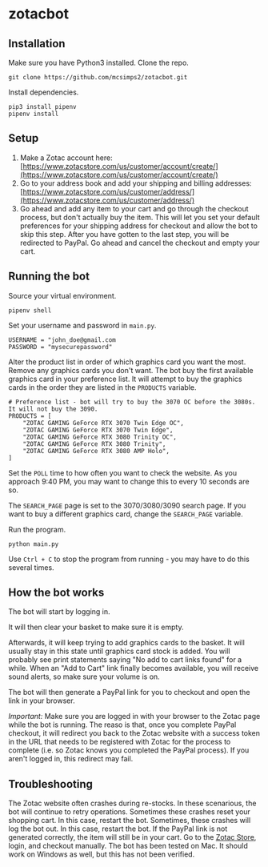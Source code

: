 # zotacbot
## Installation
Make sure you have Python3 installed.  Clone the repo.
```
git clone https://github.com/mcsimps2/zotacbot.git
```

Install dependencies.
```
pip3 install pipenv
pipenv install
```

## Setup
1. Make a Zotac account here: [https://www.zotacstore.com/us/customer/account/create/](https://www.zotacstore.com/us/customer/account/create/)
1. Go to your address book and add your shipping and billing addresses: [https://www.zotacstore.com/us/customer/address/](https://www.zotacstore.com/us/customer/address/)
1. Go ahead and add any item to your cart and go through the checkout process, but don't actually buy the item.  This will let you set your default preferences for your shipping address for checkout and allow the bot to skip this step.  After you have gotten to the last step, you will be redirected to PayPal.  Go ahead and cancel the checkout and empty your cart.

## Running the bot
Source your virtual environment.
```
pipenv shell
```

Set your username and password in `main.py`.
```
USERNAME = "john_doe@gmail.com
PASSWORD = "mysecurepassword"
```

Alter the product list in order of which graphics card you want the most.  Remove any graphics cards you don't want.  The bot buy the first available graphics card in your preference list.  It will attempt to buy the graphics cards in the order they are listed in the `PRODUCTS` variable.
```
# Preference list - bot will try to buy the 3070 OC before the 3080s.  It will not buy the 3090.
PRODUCTS = [
    "ZOTAC GAMING GeForce RTX 3070 Twin Edge OC",
    "ZOTAC GAMING GeForce RTX 3070 Twin Edge",
    "ZOTAC GAMING GeForce RTX 3080 Trinity OC",
    "ZOTAC GAMING GeForce RTX 3080 Trinity",
    "ZOTAC GAMING GeForce RTX 3080 AMP Holo",
]
```

Set the `POLL` time to how often you want to check the website.  As you approach 9:40 PM, you may want to change this to every 10 seconds are so.

The `SEARCH_PAGE` page is set to the 3070/3080/3090 search page.  If you want to buy a different graphics card, change the `SEARCH_PAGE` variable.

Run the program.
```
python main.py
```

Use `Ctrl + C` to stop the program from running - you may have to do this several times.


## How the bot works
The bot will start by logging in.

It will then clear your basket to make sure it is empty.

Afterwards, it will keep trying to add graphics cards to the basket.  It will usually stay in this state until graphics card stock is added.  You will probably see print statements saying "No add to cart links found" for a while.  When an "Add to Cart" link finally becomes available, you will receive sound alerts, so make sure your volume is on.

The bot will then generate a PayPal link for you to checkout and open the link in your browser.

*Important:* Make sure you are logged in with your browser to the Zotac page while the bot is running.  The reaso is that, once you complete PayPal checkout, it will redirect you back to the Zotac website with a success token in the URL that needs to be registered with Zotac for the process to complete (i.e. so Zotac knows you completed the PayPal process).  If you aren't logged in, this redirect may fail.

## Troubleshooting
The Zotac website often crashes during re-stocks.  In these scenarious, the bot will continue to retry operations.
Sometimes these crashes reset your shopping cart.  In this case, restart the bot.
Sometimes, these crashes will log the bot out.  In this case, restart the bot.
If the PayPal link is not generated correctly, the item will still be in your cart.  Go to the [Zotac Store](https://www.zotacstore.com/us/), login, and checkout manually.
The bot has been tested on Mac.  It should work on Windows as well, but this has not been verified.
